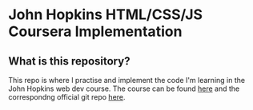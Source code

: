 # John Hopkins HTML/CSS/JS Coursera Implementation

## What is this repository?

This repo is where I practise and implement the code I'm learning in the John Hopkins web dev course. The course can be found [here](https://www.coursera.org/learn/html-css-javascript-for-web-developers) and the correspondng official git repo [here](https://github.com/jhu-ep-coursera/fullstack-course4).